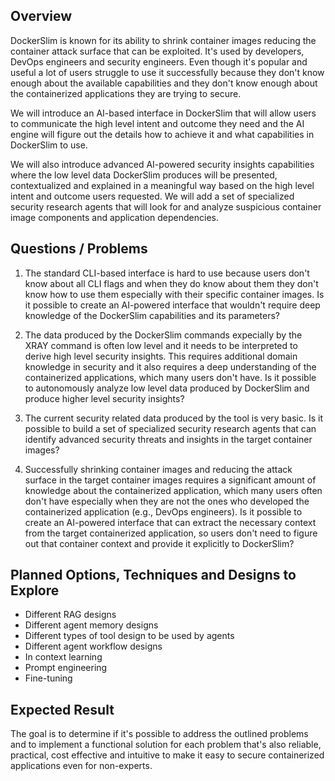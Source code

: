 ## Overview

DockerSlim is known for its ability to shrink container images reducing the container attack surface that can be exploited. It's used by developers, DevOps engineers and security engineers.  Even though it's popular and useful a lot of users struggle to use it successfully because they don't know enough about the available capabilities and they don't know enough about the containerized applications they are trying to secure.

We will introduce an AI-based interface in DockerSlim that will allow users to communicate the high level intent and outcome they need and the AI engine will figure out the details how to achieve it and what capabilities in DockerSlim to use.

We will also introduce advanced AI-powered security insights capabilities where the low level data DockerSlim produces will be presented, contextualized and explained in a meaningful way based on the high level intent and outcome users requested. We will add a set of specialized security research agents that will look for and analyze suspicious container image components and application dependencies.

## Questions / Problems

1. The standard CLI-based interface is hard to use because users don't know about all CLI flags and when they do know about them they don't know how to use them especially with their specific container images. Is it possible to create an AI-powered interface that wouldn't require deep knowledge of the DockerSlim capabilities and its parameters? 

2. The data produced by the DockerSlim commands expecially by the XRAY command is often low level and it needs to be interpreted to derive high level security insights. This requires additional domain knowledge in security and it also requires a deep understanding of the containerized applications, which many users don't have. Is it possible to autonomously analyze low level data produced by DockerSlim and produce higher level security insights?

3. The current security related data produced by the tool is very basic. Is it possible to build a set of specialized security research agents that can identify advanced security threats and insights in the target container images?

4. Successfully shrinking container images and reducing the attack surface in the target container images requires a significant amount of knowledge about the containerized application, which many users often don't have especially when they are not the ones who developed the containerized application (e.g., DevOps engineers). Is it possible to create an AI-powered interface that can extract the necessary context from the target containerized application, so users don't need to figure out that container context and provide it explicitly to DockerSlim?


## Planned Options, Techniques and Designs to Explore

* Different RAG designs
* Different agent memory designs
* Different types of tool design to be used by agents
* Different agent workflow designs
* In context learning
* Prompt engineering
* Fine-tuning

## Expected Result

The goal is to determine if it's possible to address the outlined problems and to implement a functional solution for each problem that's also reliable, practical, cost effective and intuitive to make it easy to secure containerized applications even for non-experts.
